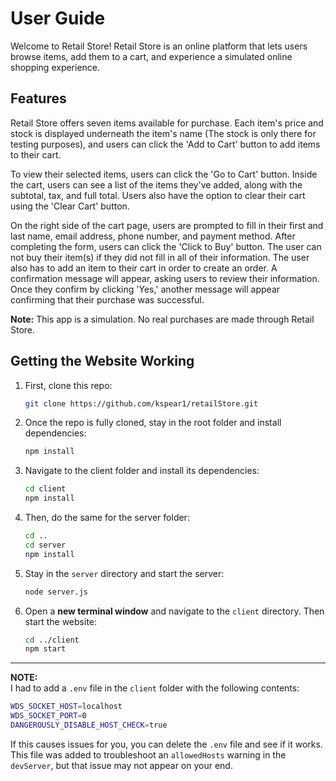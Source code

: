 # User Guide

Welcome to Retail Store! Retail Store is an online platform that lets users browse items, add them to a cart, and experience a simulated online shopping experience.

## Features

Retail Store offers seven items available for purchase. Each item's price and stock is displayed underneath the item's name (The stock is only there for testing purposes), and users can click the 'Add to Cart' button to add items to their cart. 

To view their selected items, users can click the 'Go to Cart' button. Inside the cart, users can see a list of the items they've added, along with the subtotal, tax, and full total. Users also have the option to clear their cart using the 'Clear Cart' button.

On the right side of the cart page, users are prompted to fill in their first and last name, email address, phone number, and payment method. After completing the form, users can click the 'Click to Buy' button. The user can not buy their item(s) if they did not fill in all of their information. The user also has to add an item to their cart in order to create an order. A confirmation message will appear, asking users to review their information. Once they confirm by clicking 'Yes,' another message will appear confirming that their purchase was successful.

**Note:** This app is a simulation. No real purchases are made through Retail Store.

## Getting the Website Working

1. First, clone this repo:
   ```bash
   git clone https://github.com/kspear1/retailStore.git
   ```

2. Once the repo is fully cloned, stay in the root folder and install dependencies:
   ```bash
   npm install
   ```

3. Navigate to the client folder and install its dependencies:
   ```bash
   cd client
   npm install
   ```

4. Then, do the same for the server folder:
   ```bash
   cd ..
   cd server
   npm install
   ```

5. Stay in the `server` directory and start the server:
   ```bash
   node server.js
   ```

6. Open a **new terminal window** and navigate to the `client` directory. Then start the website:
   ```bash
   cd ../client
   npm start
   ```

---

**NOTE:**  
I had to add a `.env` file in the `client` folder with the following contents:
```bash
WDS_SOCKET_HOST=localhost
WDS_SOCKET_PORT=0
DANGEROUSLY_DISABLE_HOST_CHECK=true
```
If this causes issues for you, you can delete the `.env` file and see if it works.  
This file was added to troubleshoot an `allowedHosts` warning in the `devServer`, but that issue may not appear on your end.

